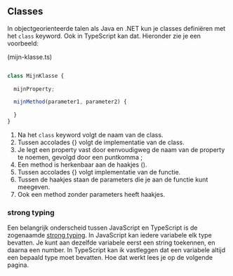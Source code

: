 ## Classes

In objectgeorienteerde talen als Java en .NET kun je classes definiëren met het `class` keyword. 
Ook in TypeScript kan dat. Hieronder zie je een voorbeeld:

(mijn-klasse.ts)
```TypeScript

class MijnKlasse {
  
  mijnProperty;
  
  mijnMethod(parameter1, parameter2) {
    
  }
}
```

1. Na het `class` keyword volgt de naam van de class.
2. Tussen accolades {} volgt de implementatie van de class.
3. Je legt een property vast door eenvoudigweg de naam van de property te noemen, gevolgd door een puntkomma ;
4. Een method is herkenbaar aan de haakjes ().
5. Tussen accolades {} volgt implementatie van de functie.
6. Tussen de haakjes staan de parameters die je aan de functie kunt meegeven.
7. Ook een method zonder parameters heeft haakjes.

### strong typing

Een belangrijk onderscheid tussen JavaScript en TypeScript is de zogenaamde
[strong typing](https://en.wikipedia.org/wiki/Type_safety). In JavaScript kan iedere variabele elk type bevatten. Je 
kunt aan dezelfde variabele eerst een string toekennen, en daarna een number. In TypeScript kan ik vastleggen dat een 
variabele altijd een bepaald type moet bevatten. Hoe dat werkt lees je op de volgende pagina.
